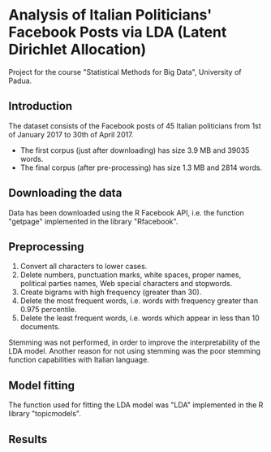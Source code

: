 # Analysis of Italian Politicians' Facebook Posts via LDA (Latent Dirichlet Allocation)
Project for the course "Statistical Methods for Big Data", University of Padua.

## Introduction
The dataset consists of the Facebook posts of 45 Italian politicians from 1st of January 2017 to 30th of April 2017.
- The first corpus (just after downloading) has size 3.9 MB and 39035 words.
- The final corpus (after pre-processing) has size 1.3 MB and 2814 words.

## Downloading the data
Data has been downloaded using the R Facebook API, i.e. the function "getpage" implemented in the library "Rfacebook".

## Preprocessing
1. Convert all characters to lower cases.
2. Delete numbers, punctuation marks, white spaces, proper names, political parties names, Web special characters and stopwords.
3. Create bigrams with high frequency (greater than 30).
4. Delete the most frequent words, i.e. words with frequency greater than 0.975 percentile.
5. Delete the least frequent words, i.e. words which appear in less than 10 documents.

Stemming was not performed, in order to improve the interpretability of the LDA model. Another reason for not using stemming was the poor stemming function capabilities with Italian language.

## Model fitting
The function used for fitting the LDA model was "LDA" implemented in the R library "topicmodels".

## Results
